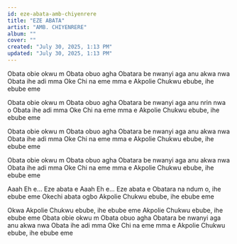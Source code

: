 ```yaml
---
id: eze-abata-amb-chiyenrere
title: "EZE ABATA"
artist: "AMB. CHIYENRERE"
album: ""
cover: ""
created: "July 30, 2025, 1:13 PM"
updated: "July 30, 2025, 1:13 PM"
---
```



Obata obie okwu m
Obata obuo agha
Obatara be nwanyi aga anu akwa nwa
Obata ihe adi mma
Oke Chi na eme mma e
Akpolie Chukwu ebube, ihe ebube eme

Obata obie okwu m
Obata obuo agha
Obatara be nwanyi aga anu nrin nwa o
Obata ihe adi mma
Oke Chi na eme mma e
Akpolie Chukwu ebube, ihe ebube eme
 
Obata obie okwu m
Obata obuo agha
Obatara be nwanyi aga anu akwa nwa
Obata ihe adi mma
Oke Chi na eme mma e
Akpolie Chukwu ebube, ihe ebube eme
 
Obata obie okwu m
Obata obuo agha
Obatara be nwanyi aga anu akwa nwa
Obata ihe adi mma
Oke Chi na eme mma e
Akpolie Chukwu ebube, ihe ebube eme
 
Aaah Eh e…  Eze abata e
Aaah Eh e… Eze abata e
Obatara na ndum o, ihe ebube eme
Okechi abata ogbo
Akpolie Chukwu ebube, ihe ebube eme




Okwa Akpolie Chukwu ebube, ihe ebube eme
Akpolie Chukwu ebube, ihe ebube eme
Obata obie okwu m
Obata obuo agha
Obatara be nwanyi aga anu akwa nwa
Obata ihe adi mma
Oke Chi na eme mma e
Akpolie Chukwu ebube, ihe ebube eme
 


